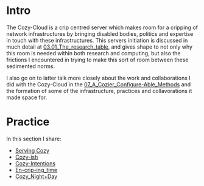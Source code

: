 # Intro

The Cozy-Cloud is a crip centred server which makes room for a cripping of network infrastructures by bringing disabled bodies, politics and expertise in touch with these infrastructures. This servers initiation is discussed in much detail at [03.01_The_research_table](../../03_Crip-Tic_of_Vignettes/03_entries/03.01_The_research_table.md), and gives shape to not only why this room is needed within both research and computing, but also the frictions I encountered in trying to make this sort of room between these sedimented norms. 

I also go on to latter talk more closely about the work and collaborations I did with the Cozy-Cloud in the [07_A_Cozier_Configure-Able_Methods](../../07_A_Cozier_Configure-Able_Methods/07_A_Cozier_Configure-Able_Methods.md) and the formation of some of the infrastructure, practices and collavorations it made space for.

# Practice

In this section I share:
- [Serving Cozy](Serving%20Cozy/Serving%20Cozy.md)
- [Cozy-ish](Cozy-ish/Cozy-ish.md)
- [Cozy-Intentions](Cozy-Intentions/Cozy-Intentions.md)
- [En-crip-ing_time](En-crip-ing_time/En-crip-ing_time.md)
- [Cozy_Night+Day](Cozy_Night+Day/Cozy_Night+Day.md)

